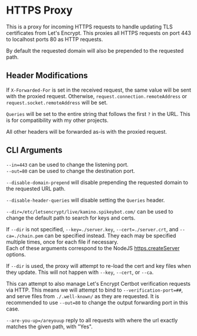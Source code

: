 # HTTPS Proxy
This is a proxy for incoming HTTPS requests to handle updating TLS certificates
from Let's Encrypt. This proxies all HTTPS requests on port 443 to localhost
ports 80 as HTTP requests.

By default the requested domain will also be prepended to the requested path.

## Header Modifications
If `X-Forwarded-For` is set in the received request, the same value will be sent
with the proxied request. Otherwise, `request.connection.remoteAddress` or
`request.socket.remoteAddress` will be set.

`Queries` will be set to the entire string that follows the first `?` in the
URL. This is for compatibility with my other projects.

All other headers will be forwarded as-is with the proxied request.

## CLI Arguments
`--in=443` can be used to change the listening port.  
`--out=80` can be used to change the destination port.

`--disable-domain-prepend` will disable prepending the requested domain to the
requested URL path.

`--disable-header-queries` will disable setting the `Queries` header.

`--dir=/etc/letsencrypt/live/kamino.spikeybot.com/` can be used to change the
default path to search for keys and certs.

If `--dir` is not specified, `--key=./server.key`, `--cert=./server.crt`, and
`--ca=./chain.pem` can be specified instead. They each may be specified multiple
times, once for each file if necessary.  
Each of these arguments correspond to the NodeJS
[https.createServer](https://nodejs.org/api/https.html#https_https_createserver_options_requestlistener)
options.

If `--dir` is used, the proxy will attempt to re-load the cert and key files
when they update. This will not happen with `--key`, `--cert`, or `--ca`.

This can attempt to also manage Let's Encrypt Certbot verification requests via
HTTP. This means we will attempt to bind to `--verification-port=##`, and serve
files from `./.well-known/` as they are requested. It is recommended to use
`--out=80` to change the output forwarding port in this case.

`--are-you-up=/areyouup` reply to all requests with where the url exactly
matches the given path, with "Yes".
